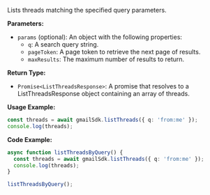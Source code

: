Lists threads matching the specified query parameters.

**Parameters:**

- `params` (optional): An object with the following properties:
  - `q`: A search query string.
  - `pageToken`: A page token to retrieve the next page of results.
  - `maxResults`: The maximum number of results to return.

**Return Type:**

- `Promise<ListThreadsResponse>`: A promise that resolves to a ListThreadsResponse object containing an array of threads.

**Usage Example:**

```typescript
const threads = await gmailSdk.listThreads({ q: 'from:me' });
console.log(threads);
```

**Code Example:**

```typescript
async function listThreadsByQuery() {
  const threads = await gmailSdk.listThreads({ q: 'from:me' });
  console.log(threads);
}

listThreadsByQuery();

```